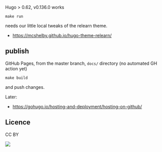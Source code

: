 
Hugo > 0.62, v0.136.0 works

    make run

needs our little local tweaks of the relearn theme.

- https://mcshelby.github.io/hugo-theme-relearn/

## publish

GitHub Pages, from the master branch, `docs/` directory (no automated GH action yet)

    make build

and push changes.

Later:

- https://gohugo.io/hosting-and-deployment/hosting-on-github/

## Licence

CC BY

![](https://upload.wikimedia.org/wikipedia/commons/thumb/e/e1/CC_BY_icon.svg/88px-CC_BY_icon.svg.png)
